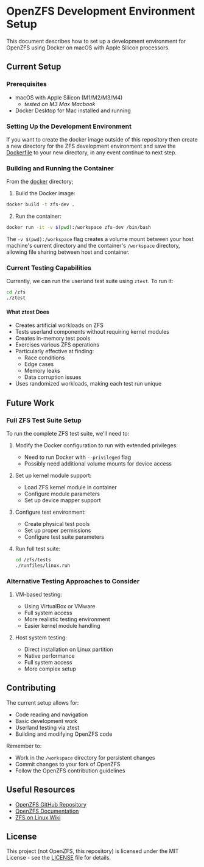 # OpenZFS Development Environment Setup

This document describes how to set up a development environment for OpenZFS using Docker on macOS with Apple Silicon processors.

## Current Setup

### Prerequisites
- macOS with Apple Silicon (M1/M2/M3/M4)
	- *tested on M3 Max Macbook*
- Docker Desktop for Mac installed and running

### Setting Up the Development Environment

If you want to create the docker image outside of this repository then create a new directory
for the ZFS development environment and save the [Dockerfile](docker/Dockerfile) to your new directory,
in any event continue to next step.

### Building and Running the Container

From the [docker](docker/) directory;

1. Build the Docker image:
```bash
docker build -t zfs-dev .
```

2. Run the container:
```bash
docker run -it -v $(pwd):/workspace zfs-dev /bin/bash
```

The `-v $(pwd):/workspace` flag creates a volume mount between your host machine's current directory and the container's
`/workspace` directory, allowing file sharing between host and container.

### Current Testing Capabilities

Currently, we can run the userland test suite using `ztest`. To run it:

```bash
cd /zfs
./ztest
```

#### What ztest Does
- Creates artificial workloads on ZFS
- Tests userland components without requiring kernel modules
- Creates in-memory test pools
- Exercises various ZFS operations
- Particularly effective at finding:
  - Race conditions
  - Edge cases
  - Memory leaks
  - Data corruption issues
- Uses randomized workloads, making each test run unique

## Future Work

### Full ZFS Test Suite Setup

To run the complete ZFS test suite, we'll need to:

1. Modify the Docker configuration to run with extended privileges:
   - Need to run Docker with `--privileged` flag
   - Possibly need additional volume mounts for device access

2. Set up kernel module support:
   - Load ZFS kernel module in container
   - Configure module parameters
   - Set up device mapper support

3. Configure test environment:
   - Create physical test pools
   - Set up proper permissions
   - Configure test suite parameters

4. Run full test suite:
   ```bash
   cd /zfs/tests
   ./runfiles/linux.run
   ```

### Alternative Testing Approaches to Consider

1. VM-based testing:
   - Using VirtualBox or VMware
   - Full system access
   - More realistic testing environment
   - Easier kernel module handling

2. Host system testing:
   - Direct installation on Linux partition
   - Native performance
   - Full system access
   - More complex setup

## Contributing

The current setup allows for:
- Code reading and navigation
- Basic development work
- Userland testing via ztest
- Building and modifying OpenZFS code

Remember to:
- Work in the `/workspace` directory for persistent changes
- Commit changes to your fork of OpenZFS
- Follow the OpenZFS contribution guidelines

## Useful Resources

- [OpenZFS GitHub Repository](https://github.com/openzfs/zfs)
- [OpenZFS Documentation](https://openzfs.github.io/openzfs-docs/)
- [ZFS on Linux Wiki](https://zfsonlinux.org/)


## License

This project (not OpenZFS, this repository) is licensed under the MIT License - see the [LICENSE](LICENSE) file for details.
